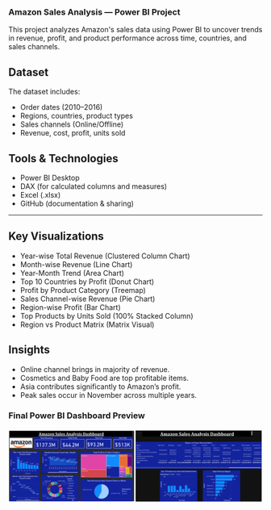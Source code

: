 ### Amazon Sales Analysis — Power BI Project

This project analyzes Amazon's sales data using Power BI to uncover trends in revenue, profit, and product performance across time, countries, and sales channels.


## Dataset
The dataset includes:
- Order dates (2010–2016)
- Regions, countries, product types
- Sales channels (Online/Offline)
- Revenue, cost, profit, units sold



## Tools & Technologies
- Power BI Desktop
- DAX (for calculated columns and measures)
- Excel (.xlsx)
- GitHub (documentation & sharing)

---

## Key Visualizations
- Year-wise Total Revenue (Clustered Column Chart)
- Month-wise Revenue (Line Chart)
- Year-Month Trend (Area Chart)
- Top 10 Countries by Profit (Donut Chart)
- Profit by Product Category (Treemap)
- Sales Channel-wise Revenue (Pie Chart)
- Region-wise Profit (Bar Chart)
- Top Products by Units Sold (100% Stacked Column)
- Region vs Product Matrix (Matrix Visual)


## Insights
- Online channel brings in majority of revenue.
- Cosmetics and Baby Food are top profitable items.
- Asia contributes significantly to Amazon’s profit.
- Peak sales occur in November across multiple years.



### Final Power BI Dashboard Preview
![Amazon Sales Dashboard](Dashboard_overview_screenshot.jpg)
